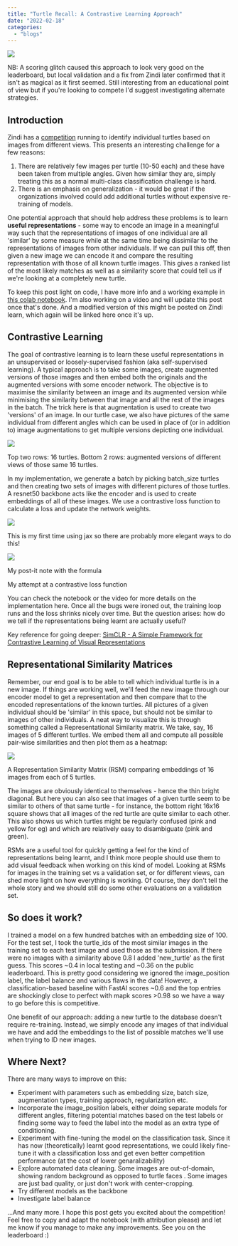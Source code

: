 ```yaml
---
title: "Turtle Recall: A Contrastive Learning Approach"
date: "2022-02-18"
categories: 
  - "blogs"
---
```


![](images/pexels-photo-1618606.jpeg)

NB: A scoring glitch caused this approach to look very good on the leaderboard, but local validation and a fix from Zindi later confirmed that it isn't as magical as it first seemed. Still interesting from an educational point of view but if you're looking to compete I'd suggest investigating alternate strategies.  

## Introduction

Zindi has a [competition](https://zindi.africa/competitions/turtle-recall-conservation-challenge) running to identify individual turtles based on images from different views. This presents an interesting challenge for a few reasons:  
1) There are relatively few images per turtle (10-50 each) and these have been taken from multiple angles. Given how similar they are, simply treating this as a normal multi-class classification challenge is hard.  
2) There is an emphasis on generalization - it would be great if the organizations involved could add additional turtles without expensive re-training of models.

One potential approach that should help address these problems is to learn **useful representations** - some way to encode an image in a meaningful way such that the representations of images of one individual are all 'similar' by some measure while at the same time being dissimilar to the representations of images from other individuals. If we can pull this off, then given a new image we can encode it and compare the resulting representation with those of all known turtle images. This gives a ranked list of the most likely matches as well as a similarity score that could tell us if we're looking at a completely new turtle.

To keep this post light on code, I have more info and a working example in [this colab notebook](https://colab.research.google.com/drive/1AZkjlJ3oPUL-nZ03PU4d_jQL2yiKNHJp?usp=sharing). I'm also working on a video and will update this post once that's done. And a modified version of this might be posted on Zindi learn, which again will be linked here once it's up.

## Contrastive Learning

The goal of contrastive learning is to learn these useful representations in an unsupervised or loosely-supervised fashion (aka self-supervised learning). A typical approach is to take some images, create augmented versions of those images and then embed both the originals and the augmented versions with some encoder network. The objective is to maximise the similarity between an image and its augmented version while minimising the similarity between that image and all the rest of the images in the batch. The trick here is that augmentation is used to create two 'versions' of an image. In our turtle case, we also have pictures of the same individual from different angles which can be used in place of (or in addition to) image augmentations to get multiple versions depicting one individual.

![](images/screenshot-from-2022-02-18-08-31-18.png)

Top two rows: 16 turtles. Bottom 2 rows: augmented versions of different views of those same 16 turtles.

In my implementation, we generate a batch by picking batch\_size turtles and then creating two sets of images with different pictures of those turtles. A resnet50 backbone acts like the encoder and is used to create embeddings of all of these images. We use a contrastive loss function to calculate a loss and update the network weights.

![](images/screenshot-from-2022-02-18-08-58-29-2.png)

This is my first time using jax so there are probably more elegant ways to do this!

![](images/formula-1.jpeg)

My post-it note with the formula

My attempt at a contrastive loss function

You can check the notebook or the video for more details on the implementation here. Once all the bugs were ironed out, the training loop runs and the loss shrinks nicely over time. But the question arises: how do we tell if the representations being learnt are actually useful?

Key reference for going deeper: [SimCLR - A Simple Framework for Contrastive Learning of Visual Representations](https://arxiv.org/abs/2002.05709)

## Representational Similarity Matrices

Remember, our end goal is to be able to tell which individual turtle is in a new image. If things are working well, we'll feed the new image through our encoder model to get a representation and then compare that to the encoded representations of the known turtles. All pictures of a given individual should be 'similar' in this space, but should not be similar to images of other individuals. A neat way to visualize this is through something called a Representational Similarity matrix. We take, say, 16 images of 5 different turtles. We embed them all and compute all possible pair-wise similarities and then plot them as a heatmap:

![](images/rsm_diag.png)

A Representation Similarity Matrix (RSM) comparing embeddings of 16 images from each of 5 turtles.

The images are obviously identical to themselves - hence the thin bright diagonal. But here you can also see that images of a given turtle seem to be similar to others of that same turtle - for instance, the bottom right 16x16 square shows that all images of the red turtle are quite similar to each other. This also shows us which turtles might be regularly confused (pink and yellow for eg) and which are relatively easy to disambiguate (pink and green).

RSMs are a useful tool for quickly getting a feel for the kind of representations being learnt, and I think more people should use them to add visual feedback when working on this kind of model. Looking at RSMs for images in the training set vs a validation set, or for different views, can shed more light on how everything is working. Of course, they don't tell the whole story and we should still do some other evaluations on a validation set.

## So does it work?

I trained a model on a few hundred batches with an embedding size of 100. For the test set, I took the turtle\_ids of the most similar images in the training set to each test image and used those as the submission. If there were no images with a similarity above 0.8 I added 'new\_turtle' as the first guess. This scores ~0.4 in local testing and ~0.36 on the public leaderboard. This is pretty good considering we ignored the image\_position label, the label balance and various flaws in the data! However, a classification-based baseline with FastAI scores ~0.6 and the top entries are shockingly close to perfect with mapk scores >0.98 so we have a way to go before this is competitive.

One benefit of our approach: adding a new turtle to the database doesn't require re-training. Instead, we simply encode any images of that individual we have and add the embeddings to the list of possible matches we'll use when trying to ID new images.

## Where Next?

There are many ways to improve on this:

- Experiment with parameters such as embedding size, batch size, augmentation types, training approach, regularization etc.
- Incorporate the image\_position labels, either doing separate models for different angles, filtering potential matches based on the test labels or finding some way to feed the label into the model as an extra type of conditioning.
- Experiment with fine-tuning the model on the classification task. Since it has now (theoretically) learnt good representations, we could likely fine-tune it with a classification loss and get even better competition performance (at the cost of lower genaralizability)
- Explore automated data cleaning. Some images are out-of-domain, showing random background as opposed to turtle faces . Some images are just bad quality, or just don't work with center-cropping.
- Try different models as the backbone
- Investigate label balance

...And many more. I hope this post gets you excited about the competition! Feel free to copy and adapt the notebook (with attribution please) and let me know if you manage to make any improvements. See you on the leaderboard :)
